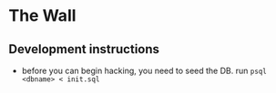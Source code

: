 # The Wall

## Development instructions

- before you can begin hacking, you need to seed the DB. run `psql <dbname> < init.sql`
